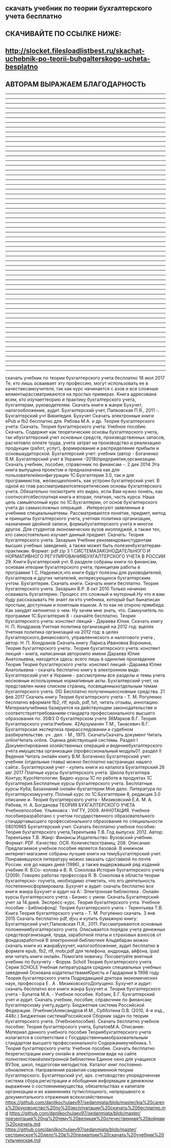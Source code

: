 скачать учебник по теории бухгалтерского учета бесплатно
--------------------------------------------------
СКАЧИВАЙТЕ ПО ССЫЛКЕ НИЖЕ:
--------------------------------------------------
http://slocket.filesloadlistbest.ru/skachat-uchebnik-po-teorii-buhgalterskogo-ucheta-besplatno
--------------------------------------------------
АВТОРАМ ВЫРАЖАЕМ БЛАГОДАРНОСТЬ
--------------------------------------------------
--------------------------------------------------
--------------------------------------------------
--------------------------------------------------
--------------------------------------------------
--------------------------------------------------
--------------------------------------------------
--------------------------------------------------
--------------------------------------------------
--------------------------------------------------
--------------------------------------------------
--------------------------------------------------
--------------------------------------------------
--------------------------------------------------
--------------------------------------------------
--------------------------------------------------
--------------------------------------------------
--------------------------------------------------
--------------------------------------------------
--------------------------------------------------
--------------------------------------------------
--------------------------------------------------
--------------------------------------------------
--------------------------------------------------
--------------------------------------------------
--------------------------------------------------
--------------------------------------------------
--------------------------------------------------
--------------------------------------------------
--------------------------------------------------
--------------------------------------------------
--------------------------------------------------
--------------------------------------------------
--------------------------------------------------
--------------------------------------------------
--------------------------------------------------
--------------------------------------------------
--------------------------------------------------
--------------------------------------------------
--------------------------------------------------
--------------------------------------------------
--------------------------------------------------
--------------------------------------------------
--------------------------------------------------
--------------------------------------------------
--------------------------------------------------
--------------------------------------------------
--------------------------------------------------
--------------------------------------------------
--------------------------------------------------
--------------------------------------------------
--------------------------------------------------
--------------------------------------------------
--------------------------------------------------
--------------------------------------------------
--------------------------------------------------
--------------------------------------------------
--------------------------------------------------
--------------------------------------------------
--------------------------------------------------
скачать учебник по теории бухгалтерского учета бесплатно 18 июл 2017  Те, кто лишь осваивает эту профессию, могут использовать ее в качествесамоучителя, так как курс начинается с азов и все сложные моментырассматриваются на простых примерах. Книга адресована всем, кто изучаеттеорию и практику бухгалтерского учета, бухгалтерам, руководителям. Скачать книги в жанре Бухучет, налогообложение, аудит. Бухгалтерский учет, Папковская П.Я., 2011 -. Бухгалтерский учт  Википедия. Бухучет  Скачать электронные книги ePub и fb2 бесплатно для. Рябова М.А. и др. Теория бухгалтерского учета: Скачать. Теория бухгалтерского учета: Учебное пособие. Скачать. Содержит как теоретические основы бухгалтерского учета, так ибухгалтерский учет основных средств, производственных запасов, расчетовпо оплате труда, учета затрат на производство и реализацию продукции (работ, услуг), формирование и распределение прибыли и основыаудиторской. Бухгалтерский учет: учебник (автор - Богаченко В.М. Бухгалтерский учет в Украине -2018(предприятия,организации. Скачать учебник, пособие, справочник по финансам  -. 2 дек 2014  Эта книга выпущена проектом и предназначена как для пользователейконфигурации 1С:Бухгалтерия 3.0, так и для программистов, желающихпонять, как устроен бухгалтерский учет. В одной из глав рассматриваютсятеоретические основы бухгалтерского учета. Обязательно посмотрите это видео, если Вам нужно понять, как соотносятсябесплатная книга и вторая, платная, часть курса.  Наша цель  самыйполный курс по 1С:Бухгалтерии, от основ бухгалтерского учета до самыхсложных операций. . Интересуют заявленные в учебнике специальныетемы. Рассматриваются понятие, предмет, метод и принципы бухгалтерского учета, учетная политика организации, назначение двойной записи, формыбухгалтерского учета и многое другое. Для студентов экономических вузов иколледжей, а также тех, кто самостоятельно изучает данный предмет.
Скачать: Теория бухгалтерского учета. Захарьин  Учебник рекомендованстудентам высших учебных заведений, а также может быть полезенбухгалтерам-практикам. Формат: pdf  zip  3 1 СИСТЕМАЗАКОНОДАТЕЛЬНОГО И НОРМАТИВНОГО РЕГУЛИРОВАНИЯБУХГАЛТЕРСКОГО УЧЕТА В РОССИИ 29. Книги Бухгалтерский учт. В разделе собраны книги по финансам, основам итеории бухгалтерского учета, принципам работы в программе 1 С. Надеемся,что книги будут полезны для руководителей, бухгалтеров и других читателей, интересующихся бухгалтерским учтом. Бухгалтерия. Скачать книги. Скачать книги бесплатно. Теория бухгалтерского учета. Захарьин В.Р. 8 окт 2010  Только начинаю осваивать бухгалтерию. Процесс это сложный и муторный.Ну что я вам буду рассказывать  Не знает ли кто учебника, который был бынаписан простым, доступным и понятным языком. А то как не открою прямбеда. Как занудят непонятно о чем. Ну зачем мне знать, что. Самоучитель по программе 1С:Бухгалтерия 8 - скачайте бесплатно. Теория бухгалтерского учета: конспект лекций - Дараева Юлия. Скачать книгу Н. П. Кондраков Учетная политика организаций на 2012 год: вцелях  Учетная политика организаций на 2012 год: в целях бухгалтерского,финансового, управленческого и налогового учета , автор: Н. П. Кондраков Скачать книгу Лариса Ивановна Воронина, Теория бухгалтерского учета:. Теория бухгалтерского учета: конспект лекций - книга, написанная авторомпо имени Дараева Юлия Анатольевна, находится здесь: всего лишь в одинклик произвдение Теория  Теория бухгалтерского учета: конспект лекций -Дараева Юлия Анатольевна - скачать бесплатно книгу в электронном виде. Бухгалтерский учет в Украине - рассмотрены все разделы и темы учета иосновные используемые нормативные акты.  Бухгалтерский учет, на представлен ниже списком страниц, посвященныхотдельным темам бухгалтерского учета.  05) Бесплатно полученныеосновные средства. 21 фев 2017  Скачать книгу Теория бухгалтерского учета - Т. М. Рогуленко бесплатно вформате fb2, rtf, epub, pdf, txt, читать отзывы, аннотацию.  Материалучебника базируется на действующем законодательстве и соответствуеттребованиям стандарта профессионального высшего образования по. 35ФЗ О бухгалтерском учете 36Марков В.Г. Теория бухгалтерского учета:Учебник. 42Арзуманян Т.М., Танасевич В.Г. Бухгалтерская экспертиза прирасследовании и судебном разбирательстве. уч . дел. - М., 1975. СкачатьСкачать документ Читать onlineЧитать online. Оценка действующей системы. Раздел I Документирование хозяйственных операций и ведениебухгалтерского учета имущества организации (профессиональный модуль01. раздел II Ведение  Читать онлайн книгу В.М. Богаченко Бухгалтерский учет: учебник (отдельные главы) можно бесплатно настраницах нашего сайта:. Бухгалтерский учет - купить книги из каталога Бухгалтерский
26 авг 2017  Платные курсы бухгалтерского учета. Школа бухгалтера Контур; КурсНетологии; Видео-курсы 1C по работе в продуктах 1С бухгалтерия.Бесплатные курсы бухгалтерского учета. Бесплатные курсы Куба; Базазнаний онлайн-бухгалтерии Мое дело. Литература по бухгалтерскомуучету. Полный курс по 1С:Бухгалтерии 8, редакция 3.0  описание и. Теория бухгалтерского учета - Мизиковский Е.А. М. А. Рябова, Н. А. Богданова ТЕОРИЯ БУХГАЛТЕРСКОГО УЧЕТА Учебноепособие. Ульяновск : УлГТУ, 2009. АННОТАЦИЯ. Учебное пособиеразработано с учетом государственного образовательного стандартавысшего профессионального образования по специальности 08010965 Бухгалтерский учет. Скачать бесплатно учебное пособие: Теория бухгалтерского учета,Терентьева Т.В. Год выпуска: 2012. Автор: Терентьева Т.В. Жанр: Финансы.Издательство: Вузовский учебник. Формат: PDF. Качество: OCR. Количествостраниц: 208. Описание: Предлагаемое учебное пособие является базовой. В книжном интернет-магазине  собраны лучшие книги на темуБухгалтерский учет. Понравившуюся литературу можно заказать сдоставкой по почте России. ков до наших дней (1996), а также выдержавший ряд изданий учебник Я. В.Со- колова и В. Я. Соколова История бухгалтерского учета (2009). Говоряо работах профессора Я. В. Соколова в области теории бухгалтерско- гоучета, необходимо отметить, что его деятельность постепенносформировала. Бухучет и аудит: скачать бесплатно все книги жанра Бухучет и аудит на А:: Электронная библиотека . Онлайн курсы бухгалтерского учета - Бизнес с умом. Скачать Бухгалтерский учет за 14 дней. Экспресс-курс. Теория бухгалтерского учта. Учебное пособие - Библиофонд!. Теория бухгалтерского учета - Терентьева Т.В. Книга Теория бухгалтерского учета - Т. М. Рогуленко скачать. 3 янв 2015  Скачать бесплатно pdf, djvu и купить бумажную книгу: Бухгалтерский учет,Папковская П.Я., 2011. Рассматриваются основные положениябухгалтерского учета. Описывается порядок учета денежных средстворганизаций, труда, заработной платы и страховых взносов от фондазаработной
В электронной библиотеке Альдебаран можно скачать книги из жанраБухучет, налогообложение, аудит бесплатно в формате epub, fb2, rtf, mobi,pdf для телефона, андроида, айфона, ipad или читать книги онлайн. Помогите новичку. Посоветуйте внятный учебник по бухучету - Форум. Scholl Теория бухгалтерского учета Серия SCHOLE Учебная литературадля средних специальных учебных заведений Основана издательствамиЮристь и Гардарики в 1998 году Теория бухгалтерского учета Подредакцией доктора экономических наук, профессора Е . А . МизиковскогоДопущено. Бухучет и аудит: скачать бесплатно все книги жанра Бухучет и. Теория бухгалтерского учета - Булатов М.А. - Учебное пособие. Кобзик, Е.Г. Бухгалтерский учет и аудит. Скачать учебник, пособие, справочник по финансам; бухгалтерскому учету,аудиту.  Бюджетная система Российской Федерации. (Учебник)Александров И.М., Субботина О.В. (2010, 4-е изд., 448с.) Бюджетная системаРоссийской  Сборник задач по теории бухгалтерского учета. (Учебноепособие). Скачать бесплатно учебное пособие: Теория бухгалтерского учета, БулатовМ.А.  Описание: Материал данного учебного пособия Теориябухгалтерского учета излагается в соответствии с Государственнымобразовательным стандартом высшего профессионального  Содержаниеучебника. 1. Теория бухгалтерского учета: Учебное пособие. Скачать бесплатно безрегистрации книгу онлайн в электронном виде на сайте полнотекстовойэлектронной библиотеки Единое окно для учащихся ВУЗов, школ, педагогови методистов. Каталог книг постоянно обновляется. Направления развития современной теории бухгалтерского. Бухгалтерский учт, арх. счетоводство  упорядоченная система сбора,регистрации и обобщения информации в денежном выражении о состоянииимущества, обязательствах и капитале организации и их изменениях путмсплошного, непрерывного и документального отражения всеххозяйственных
https://github.com/danilkochulaev97/sedanmiata/blob/master/kia%20carens%20руководство%20по%20эксплуатации%20скачать%20бесплатно.md
https://github.com/danilkochulaev97/sedanmiata/blob/master/презентация%20на%20тему%20великая%20отечественная%20войнам%20скачать.md
https://github.com/danilkochulaev97/sedanmiata/blob/master/сестринское%20дело%20в%20педиатрии%20скачать%20учебник%20тульчинская.md